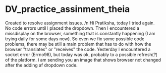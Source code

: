 # DV_practice_assinment_theia
Created to resolve assignment issues. /n 
Hi Pratiksha, today I tried again. No code errors until I placed the dropdown. Then I encountered a missdisplay on the browser, something that is constantly happening (I am trying daily for some days now). So even we fix some possible code problems, there may be still a main problem that has to do with how the browser "translates" or "receives" the code. Yesterday I encountered a socket error (Errno98), but today was ok, probably to a possible refresh(?) of the platform. i am sending you an image that shows browser not changed after the adding af dropdown code.
